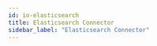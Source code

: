 ```yaml
---
id: io-elasticsearch
title: Elasticsearch Connector
sidebar_label: "Elasticsearch Connector"
---
```

